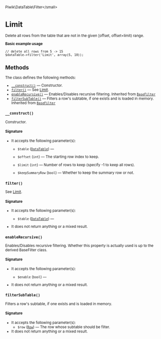 <small>Piwik\DataTable\Filter\</small>

Limit
=====

Delete all rows from the table that are not in the given [offset, offset+limit) range.

**Basic example usage**

    // delete all rows from 5 -> 15
    $dataTable->filter('Limit', array(5, 10));

Methods
-------

The class defines the following methods:

- [`__construct()`](#__construct) &mdash; Constructor.
- [`filter()`](#filter) &mdash; See [Limit](/api-reference/Piwik/DataTable/Filter/Limit).
- [`enableRecursive()`](#enablerecursive) &mdash; Enables/Disables recursive filtering. Inherited from [`BaseFilter`](../../../Piwik/DataTable/BaseFilter.md)
- [`filterSubTable()`](#filtersubtable) &mdash; Filters a row's subtable, if one exists and is loaded in memory. Inherited from [`BaseFilter`](../../../Piwik/DataTable/BaseFilter.md)

<a name="__construct" id="__construct"></a>
<a name="__construct" id="__construct"></a>
### `__construct()`

Constructor.

#### Signature

-  It accepts the following parameter(s):
    - `$table` ([`DataTable`](../../../Piwik/DataTable.md)) &mdash;
      
    - `$offset` (`int`) &mdash;
       The starting row index to keep.
    - `$limit` (`int`) &mdash;
       Number of rows to keep (specify -1 to keep all rows).
    - `$keepSummaryRow` (`bool`) &mdash;
       Whether to keep the summary row or not.

<a name="filter" id="filter"></a>
<a name="filter" id="filter"></a>
### `filter()`

See [Limit](/api-reference/Piwik/DataTable/Filter/Limit).

#### Signature

-  It accepts the following parameter(s):
    - `$table` ([`DataTable`](../../../Piwik/DataTable.md)) &mdash;
      
- It does not return anything or a mixed result.

<a name="enablerecursive" id="enablerecursive"></a>
<a name="enableRecursive" id="enableRecursive"></a>
### `enableRecursive()`

Enables/Disables recursive filtering. Whether this property is actually used
is up to the derived BaseFilter class.

#### Signature

-  It accepts the following parameter(s):
    - `$enable` (`bool`) &mdash;
      
- It does not return anything or a mixed result.

<a name="filtersubtable" id="filtersubtable"></a>
<a name="filterSubTable" id="filterSubTable"></a>
### `filterSubTable()`

Filters a row's subtable, if one exists and is loaded in memory.

#### Signature

-  It accepts the following parameter(s):
    - `$row` ([`Row`](../../../Piwik/DataTable/Row.md)) &mdash;
       The row whose subtable should be filter.
- It does not return anything or a mixed result.

